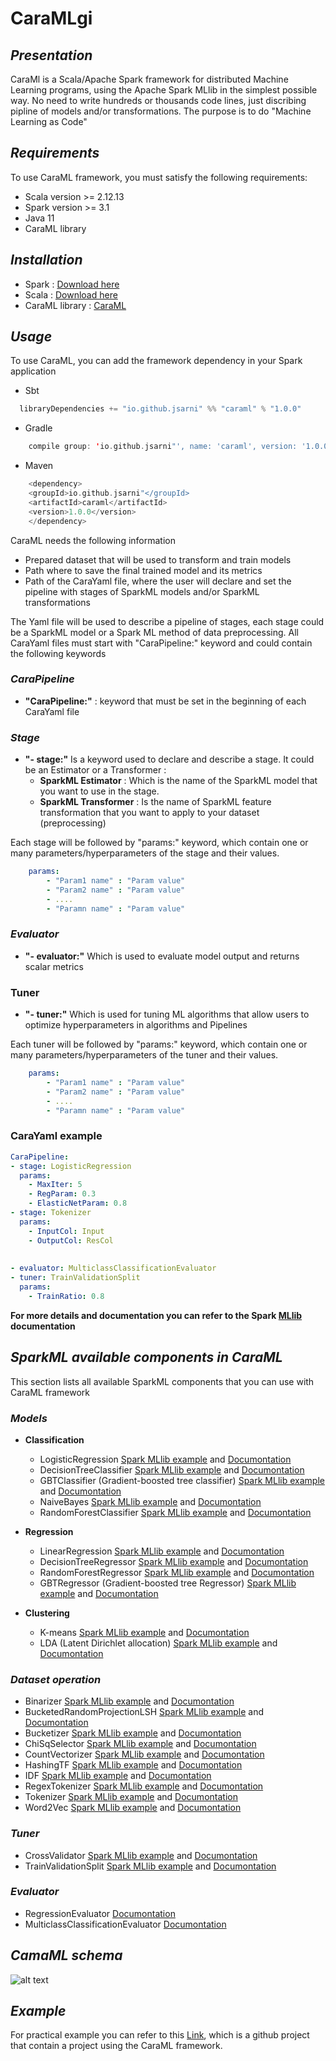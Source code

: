 # CaraMLgi

## *Presentation*

CaraMl is a Scala/Apache Spark framework for distributed Machine Learning programs, using the Apache Spark MLlib in the simplest possible way. No need to write hundreds or thousands code lines, just discribing pipline of models and/or transformations. The purpose is to do "Machine Learning as Code" 



## *Requirements*

To use CaraML framework, you must satisfy the following requirements:

- Scala version >= 2.12.13
- Spark version >= 3.1
- Java 11
- CaraML library


## *Installation* 

  - Spark :  [Download here](https://spark.apache.org/downloads.html) 
  - Scala : [Download here](https://www.scala-lang.org/download/)
  - CaraML library : [CaraML](https://s01.oss.sonatype.org/content/repositories/snapshots/io/github/jsarni/caraml_2.12/1.0.0-SNAPSHOT/)



## *Usage*

To use CaraML, you can add the framework dependency in your Spark application

- Sbt

```scala
  libraryDependencies += "io.github.jsarni" %% "caraml" % "1.0.0"
```

- Gradle

```scala
    compile group: 'io.github.jsarni"', name: 'caraml', version: '1.0.0'
```
- Maven

```scala
    <dependency>
    <groupId>io.github.jsarni"</groupId>
    <artifactId>caraml</artifactId>
    <version>1.0.0</version>
    </dependency>
```

CaraML needs the following information 

- Prepared dataset that will be used to transform and train models
- Path where to save the final trained model and its metrics
- Path of the CaraYaml file, where the user will declare and set the pipeline with stages of SparkML models and/or SparkML transformations

The Yaml file will be used to describe a pipeline of stages, each stage could be a SparkML model or a Spark ML method of data preprocessing.
All CaraYaml files must start with "CaraPipeline:" keyword and could contain the following keywords 

### *CaraPipeline*
* **"CaraPipeline:"** : keyword that must be set in the beginning of each CaraYaml file


### *Stage*
* **"- stage:"** Is a keyword used to declare and describe a stage. It could be an Estimator or a Transformer :
  * **SparkML Estimator** : Which is the name of the SparkML model that you want to use in the stage. 
  * **SparkML Transformer** : Is the name of SparkML feature transformation that you want to apply to your dataset (preprocessing)

    
Each stage will be followed by "params:" keyword, which contain one or many parameters/hyperparameters of the stage and their values.

```yaml
    params:
        - "Param1 name" : "Param value"
        - "Param2 name" : "Param value"
        - ....
        - "Paramn name" : "Param value"
```

### *Evaluator*
* **"- evaluator:"** Which is used to evaluate model output and  returns scalar metrics


### Tuner
* **"- tuner:"** Which is used for tuning ML algorithms that allow users to optimize hyperparameters in algorithms and Pipelines

Each tuner will be followed by "params:" keyword, which contain one or many parameters/hyperparameters of the tuner and their values.

```yaml
    params:
        - "Param1 name" : "Param value"
        - "Param2 name" : "Param value"
        - ....
        - "Paramn name" : "Param value"
```

### **CaraYaml example**
```yaml
CaraPipeline:
- stage: LogisticRegression
  params:
    - MaxIter: 5
    - RegParam: 0.3
    - ElasticNetParam: 0.8
- stage: Tokenizer
  params:
    - InputCol: Input
    - OutputCol: ResCol
    
    
- evaluator: MulticlassClassificationEvaluator
- tuner: TrainValidationSplit
  params:
    - TrainRatio: 0.8


```

**For more details and documentation you can refer to the Spark [MLlib](https://spark.apache.org/docs/3.1.2/ml-guide.html) documentation**



## *SparkML available components in CaraML*

This section lists all available SparkML components that you can use with CaraML framework

### *Models*

* **Classification**
  
  - LogisticRegression [Spark MLlib example](https://spark.apache.org/docs/3.1.2/ml-classification-regression.html#logistic-regression) and [Documontation](https://spark.apache.org/docs/3.1.2/api/scala/org/apache/spark/ml/classification/LogisticRegression.html) 
  - DecisionTreeClassifier [Spark MLlib example](https://spark.apache.org/docs/3.1.2/ml-classification-regression.html#decision-tree-classifier) and [Documontation](https://spark.apache.org/docs/3.1.2/api/scala/org/apache/spark/ml/classification/DecisionTreeClassifier.html)
  - GBTClassifier (Gradient-boosted tree classifier) [Spark MLlib example](https://spark.apache.org/docs/3.1.2/ml-classification-regression.html#gradient-boosted-tree-classifier) and [Documontation](https://spark.apache.org/docs/3.1.2/api/scala/org/apache/spark/ml/classification/GBTClassifier.html)
  - NaiveBayes [Spark MLlib example](https://spark.apache.org/docs/3.1.2/ml-classification-regression.html#naive-bayes) and [Documontation](https://spark.apache.org/docs/3.1.2/api/scala/org/apache/spark/ml/classification/NaiveBayes.html)
  - RandomForestClassifier [Spark MLlib example](https://spark.apache.org/docs/3.1.2/ml-classification-regression.html#random-forest-classifier) and [Documontation](https://spark.apache.org/docs/3.1.2/api/scala/org/apache/spark/ml/classification/RandomForestClassifier.html)

* **Regression**

  - LinearRegression [Spark MLlib example](https://spark.apache.org/docs/3.1.2/ml-classification-regression.html#linear-regression) and [Documontation](https://spark.apache.org/docs/3.1.2/api/scala/org/apache/spark/ml/regression/LinearRegression.html)
  - DecisionTreeRegressor [Spark MLlib example](https://spark.apache.org/docs/3.1.2/ml-classification-regression.html#decision-tree-regressionhttps://spark.apache.org/docs/3.1.2/api/scala/org/apache/spark/ml/regression/DecisionTreeRegressor.html) and [Documontation]()
  - RandomForestRegressor [Spark MLlib example](https://spark.apache.org/docs/3.1.2/ml-classification-regression.html#random-forest-regression) and [Documontation](https://spark.apache.org/docs/3.1.2/api/scala/org/apache/spark/ml/regression/RandomForestRegressor.html)
  - GBTRegressor (Gradient-boosted tree Regressor) [Spark MLlib example](https://spark.apache.org/docs/3.1.2/ml-classification-regression.html#gradient-boosted-tree-regression) and [Documontation](https://spark.apache.org/docs/3.1.2/api/scala/org/apache/spark/ml/regression/GBTRegressor.html)


* **Clustering**

  - K-means [Spark MLlib example](https://spark.apache.org/docs/3.1.2/ml-clustering.html#k-means) and [Documontation](https://spark.apache.org/docs/3.1.2/api/scala/org/apache/spark/ml/clustering/KMeans.html) 
  - LDA (Latent Dirichlet allocation) [Spark MLlib example](https://spark.apache.org/docs/3.1.2/ml-clustering.html#latent-dirichlet-allocation-lda) and [Documontation](https://spark.apache.org/docs/3.1.2/api/scala/org/apache/spark/ml/clustering/LDA.html)

### *Dataset operation*

- Binarizer [Spark MLlib example](https://spark.apache.org/docs/3.1.2/ml-features.html#binarizer) and [Documontation](https://spark.apache.org/docs/3.1.2/api/scala/org/apache/spark/ml/feature/Binarizer.html)
- BucketedRandomProjectionLSH [Spark MLlib example](https://spark.apache.org/docs/3.1.2/ml-features.html#bucketed-random-projection-for-euclidean-distance) and [Documontation](https://spark.apache.org/docs/3.1.2/api/scala/org/apache/spark/ml/feature/BucketedRandomProjectionLSH.html)
- Bucketizer [Spark MLlib example](https://spark.apache.org/docs/3.1.2/ml-features.html#bucketizer) and [Documontation](https://spark.apache.org/docs/3.1.2/api/scala/org/apache/spark/ml/feature/Bucketizer.html)
- ChiSqSelector [Spark MLlib example](https://spark.apache.org/docs/3.1.2/ml-features.html#chisqselector) and [Documontation](https://spark.apache.org/docs/3.1.2/api/scala/org/apache/spark/ml/feature/ChiSqSelector.html)
- CountVectorizer [Spark MLlib example](https://spark.apache.org/docs/3.1.2/ml-features.html#countvectorizer) and [Documontation](https://spark.apache.org/docs/3.1.2/api/scala/org/apache/spark/ml/feature/CountVectorizer.html)
- HashingTF [Spark MLlib example](https://spark.apache.org/docs/3.1.2/ml-features.html#tf-idf) and [Documontation](https://spark.apache.org/docs/3.1.2/api/scala/org/apache/spark/ml/feature/HashingTF.html)
- IDF [Spark MLlib example](https://spark.apache.org/docs/3.1.2/ml-features.html#tf-idf) and [Documontation](https://spark.apache.org/docs/3.1.2/api/scala/org/apache/spark/ml/feature/IDF.html)
- RegexTokenizer [Spark MLlib example](https://spark.apache.org/docs/3.1.2/ml-features.html#tokenizer) and [Documontation](https://spark.apache.org/docs/3.1.2/api/scala/org/apache/spark/ml/feature/RegexTokenizer.html)
- Tokenizer [Spark MLlib example](https://spark.apache.org/docs/3.1.2/ml-features.html#tokenizer) and [Documontation](https://spark.apache.org/docs/3.1.2/api/scala/org/apache/spark/ml/feature/Tokenizer.html)
- Word2Vec [Spark MLlib example](https://spark.apache.org/docs/3.1.2/ml-features.html#word2vec) and [Documontation](https://spark.apache.org/docs/3.1.2/api/scala/org/apache/spark/ml/feature/Word2Vec.html)



### *Tuner*

- CrossValidator [Spark MLlib example](https://spark.apache.org/docs/3.1.2/ml-tuning.html#cross-validation) and [Documontation](https://spark.apache.org/docs/3.1.2/api/scala/org/apache/spark/ml/tuning/CrossValidator.html)
- TrainValidationSplit [Spark MLlib example](https://spark.apache.org/docs/3.1.2/ml-tuning.html#train-validation-split) and [Documontation](https://spark.apache.org/docs/3.1.2/api/scala/org/apache/spark/ml/tuning/TrainValidationSplit.html)


### *Evaluator*

- RegressionEvaluator [Documontation](https://spark.apache.org/docs/latest/mllib-evaluation-metrics.html)
- MulticlassClassificationEvaluator [Documontation](https://spark.apache.org/docs/latest/mllib-evaluation-metrics.html)


## *CamaML schema*
![alt text](https://github.com/jsarni/CaraML/blob/feature/readme_documentation/PA.PNG?raw=true)


## *Example*

For practical example you can refer to this [Link](https://github.com/jsarni/CaraMLTest), which is a github project that contain a project using the CaraML framework.

